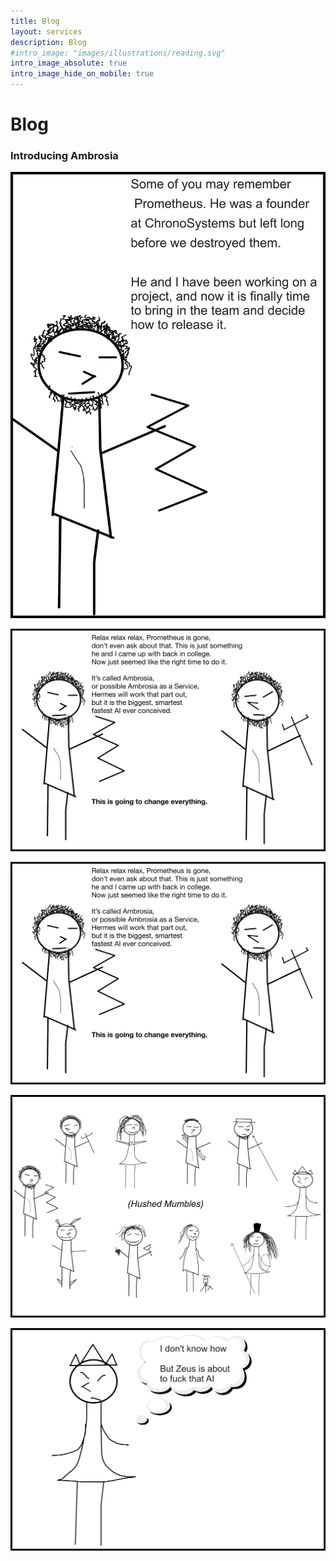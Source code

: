 ```yaml
---
title: Blog
layout: services
description: Blog
#intro_image: "images/illustrations/reading.svg"
intro_image_absolute: true
intro_image_hide_on_mobile: true
---
```


# Blog

### Introducing Ambrosia
<img class = 'comic' src='/assets/cartoon/001/s1b1.jpg'> <br />

<img class = 'comic' src='/assets/cartoon/001/s1b3.jpg'> <br />

<img class = 'comic' src='/assets/cartoon/001/s1b3.jpg'> <br />

<img class = 'comic' src='/assets/cartoon/001/s1b4.jpg'> <br />

<img class = 'comic' src='/assets/cartoon/001//s1b5.jpg'>


